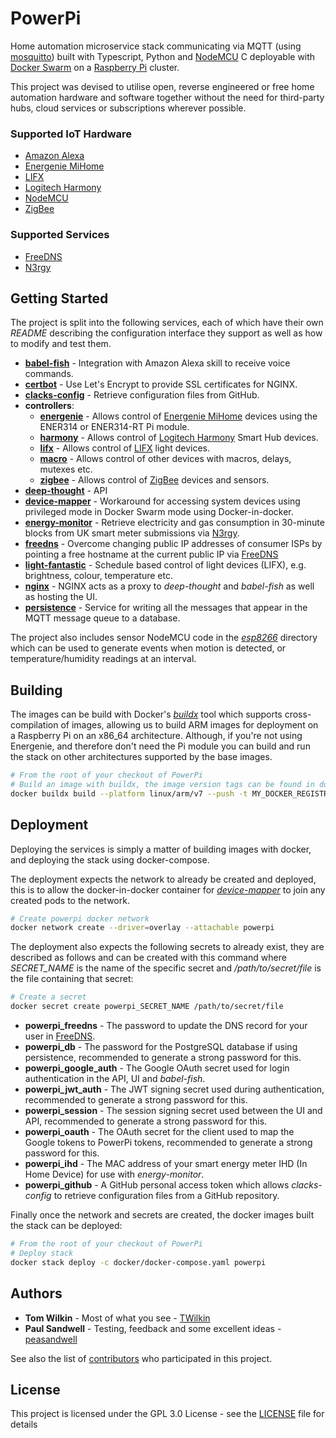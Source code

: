 # PowerPi

Home automation microservice stack communicating via MQTT (using [mosquitto](https://mosquitto.org/)) built with Typescript, Python and [NodeMCU](https://en.wikipedia.org/wiki/NodeMCU) C deployable with [Docker Swarm](https://docs.docker.com/engine/swarm/) on a [Raspberry Pi](https://www.raspberrypi.com/) cluster.

This project was devised to utilise open, reverse engineered or free home automation hardware and software together without the need for third-party hubs, cloud services or subscriptions wherever possible.

### Supported IoT Hardware

-   [Amazon Alexa](https://developer.amazon.com/en-GB/alexa/devices)
-   [Energenie MiHome](https://energenie4u.co.uk/catalogue/category/Raspberry-Pi-Accessories)
-   [LIFX](https://www.lifx.com/)
-   [Logitech Harmony](https://www.logitech.com/en-gb/products/harmony.html)
-   [NodeMCU](https://en.wikipedia.org/wiki/NodeMCU)
-   [ZigBee](https://en.wikipedia.org/wiki/Zigbee)

### Supported Services

-   [FreeDNS](https://freedns.afraid.org/)
-   [N3rgy](http://www.n3rgy.com/)

## Getting Started

The project is split into the following services, each of which have their own _README_ describing the configuration interface they support as well as how to modify and test them.

-   [**babel-fish**](babel-fish/README.md) - Integration with Amazon Alexa skill to receive voice commands.
-   [**certbot**](certbot/README.md) - Use Let's Encrypt to provide SSL certificates for NGINX.
-   [**clacks-config**](clacks-config/READEME.md) - Retrieve configuration files from GitHub.
-   **controllers**:
    -   [**energenie**](controllers/energenie/README.md) - Allows control of [Energenie MiHome](https://energenie4u.co.uk/catalogue/category/Raspberry-Pi-Accessories) devices using the ENER314 or ENER314-RT Pi module.
    -   [**harmony**](controllers/harmony/README.md) - Allows control of [Logitech Harmony](https://www.logitech.com/en-gb/products/harmony.html) Smart Hub devices.
    -   [**lifx**](controllers/lifx/README.md) - Allows control of [LIFX](https://www.lifx.com/) light devices.
    -   [**macro**](controllers/macro/README.md) - Allows control of other devices with macros, delays, mutexes etc.
    -   [**zigbee**](controllers/zigbee/README.md) - Allows control of [ZigBee](https://en.wikipedia.org/wiki/Zigbee) devices and sensors.
-   [**deep-thought**](deep-thought/README.md) - API
-   [**device-mapper**](device-mapper/README.md) - Workaround for accessing system devices using privileged mode in Docker Swarm mode using Docker-in-docker.
-   [**energy-monitor**](energy-monitor/README.md) - Retrieve electricity and gas consumption in 30-minute blocks from UK smart meter submissions via [N3rgy](http://www.n3rgy.com/).
-   [**freedns**](freedns/README.md) - Overcome changing public IP addresses of consumer ISPs by pointing a free hostname at the current public IP via [FreeDNS](https://freedns.afraid.org/)
-   [**light-fantastic**](light-fantastic/README.md) - Schedule based control of light devices (LIFX), e.g. brightness, colour, temperature etc.
-   [**nginx**](nginx/README.md) - NGINX acts as a proxy to _deep-thought_ and _babel-fish_ as well as hosting the UI.
-   [**persistence**](persistence/README.md) - Service for writing all the messages that appear in the MQTT message queue to a database.

The project also includes sensor NodeMCU code in the [_esp8266_](esp8266/README.md) directory which can be used to generate events when motion is detected, or temperature/humidity readings at an interval.

## Building

The images can be build with Docker's [_buildx_](https://docs.docker.com/buildx/working-with-buildx/) tool which supports cross-compilation of images, allowing us to build ARM images for deployment on a Raspberry Pi on an x86_64 architecture. Although, if you're not using Energenie, and therefore don't need the Pi module you can build and run the stack on other architectures supported by the base images.

```bash
# From the root of your checkout of PowerPi
# Build an image with buildx, the image version tags can be found in docker/docker-compose.yaml
docker buildx build --platform linux/arm/v7 --push -t MY_DOCKER_REGISTRY/powerpi/clacks-config:0.0.2 -f clacks-config/Dockerfile .
```

## Deployment

Deploying the services is simply a matter of building images with docker, and deploying the stack using docker-compose.

The deployment expects the network to already be created and deployed, this is to allow the docker-in-docker container for [_device-mapper_](device-mapper/README.md) to join any created pods to the network.

```bash
# Create powerpi docker network
docker network create --driver=overlay --attachable powerpi
```

The deployment also expects the following secrets to already exist, they are described as follows and can be created with this command where _SECRET_NAME_ is the name of the specific secret and _/path/to/secret/file_ is the file containing that secret:

```bash
# Create a secret
docker secret create powerpi_SECRET_NAME /path/to/secret/file
```

-   **powerpi_freedns** - The password to update the DNS record for your user in [FreeDNS](https://freedns.afraid.org/).
-   **powerpi_db** - The password for the PostgreSQL database if using persistence, recommended to generate a strong password for this.
-   **powerpi_google_auth** - The Google OAuth secret used for login authentication in the API, UI and _babel-fish_.
-   **powerpi_jwt_auth** - The JWT signing secret used during authentication, recommended to generate a strong password for this.
-   **powerpi_session** - The session signing secret used between the UI and API, recommended to generate a strong password for this.
-   **powerpi_oauth** - The OAuth secret for the client used to map the Google tokens to PowerPi tokens, recommended to generate a strong password for this.
-   **powerpi_ihd** - The MAC address of your smart energy meter IHD (In Home Device) for use with _energy-monitor_.
-   **powerpi_github** - A GitHub personal access token which allows _clacks-config_ to retrieve configuration files from a GitHub repository.

Finally once the network and secrets are created, the docker images built the stack can be deployed:

```bash
# From the root of your checkout of PowerPi
# Deploy stack
docker stack deploy -c docker/docker-compose.yaml powerpi
```

## Authors

-   **Tom Wilkin** - Most of what you see - [TWilkin](https://github.com/TWilkin)
-   **Paul Sandwell** - Testing, feedback and some excellent ideas - [peasandwell](https://github.com/peasandwell)

See also the list of [contributors](https://github.com/TWilkin/powerpi/contributors) who participated in this project.

## License

This project is licensed under the GPL 3.0 License - see the [LICENSE](LICENSE) file for details
